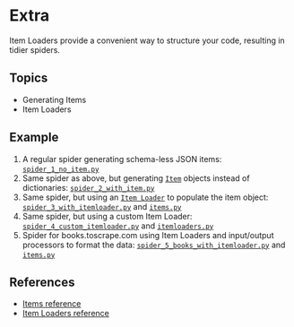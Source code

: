 Extra
=====
Item Loaders provide a convenient way to structure your code, resulting in tidier spiders.

## Topics
* Generating Items
* Item Loaders


## Example
1. A regular spider generating schema-less JSON items: [`spider_1_no_item.py`](itemloaders_example/itemloaders_example/spiders/spider_1_no_item.py)
2. Same spider as above, but generating [`Item`](https://doc.scrapy.org/en/latest/topics/items.html) objects instead of dictionaries: [`spider_2_with_item.py`](itemloaders_example/itemloaders_example/spiders/spider_2_with_item.py)
3. Same spider, but using an [`Item Loader`](https://doc.scrapy.org/en/latest/topics/loaders.html) to populate the item object: [`spider_3_with_itemloader.py`](itemloaders_example/itemloaders_example/spiders/spider_3_with_itemloader.py) and [`items.py`](itemloaders_example/itemloaders_example/items.py)
4. Same spider, but using a custom Item Loader: [`spider_4_custom_itemloader.py`](itemloaders_example/itemloaders_example/spiders/spider_4_custom_itemloader.py) and [`itemloaders.py`](itemloaders_example/itemloaders_example/itemloaders.py)
5. Spider for books.toscrape.com using Item Loaders and input/output processors to format the data: [`spider_5_books_with_itemloader.py`](itemloaders_example/itemloaders_example/spiders/spider_5_books_with_itemloader.py) and [`items.py`](itemloaders_example/itemloaders_example/items.py)


## References
* [Items reference](https://doc.scrapy.org/en/latest/topics/items.html)
* [Item Loaders reference](https://doc.scrapy.org/en/latest/topics/loaders.html)
